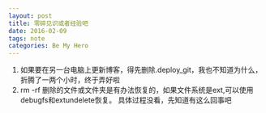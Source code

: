 ```yaml
---
layout: post
title: 零碎见识或者经验吧
date: 2016-02-09
tags: note
categories: Be My Hero
---
```


1. 如果要在另一台电脑上更新博客，得先删除.deploy_git，我也不知道为什么，折腾了一两个小时，终于弄好啦
2. rm -rf 删除的文件或文件夹是有办法恢复的，如果文件系统是ext,可以使用debugfs和extundelete恢复。
具体过程没看，先知道有这么回事吧
